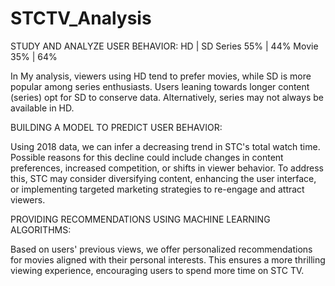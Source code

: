 # STCTV_Analysis

STUDY AND ANALYZE USER BEHAVIOR:
       HD   |  SD
Series 55%  |  44%
Movie  35%  |  64%

In My analysis, viewers using HD tend to prefer movies, while SD is more popular among series enthusiasts. Users leaning towards longer content (series) opt for SD to conserve data. Alternatively, series may not always be available in HD.


BUILDING A MODEL TO PREDICT USER BEHAVIOR:

Using 2018 data, we can infer a decreasing trend in STC's total watch time. Possible reasons for this decline could include changes in content preferences, increased competition, or shifts in viewer behavior. To address this, STC may consider diversifying content, enhancing the user interface, or implementing targeted marketing strategies to re-engage and attract viewers.


PROVIDING RECOMMENDATIONS USING MACHINE LEARNING ALGORITHMS:

Based on users' previous views, we offer personalized recommendations for movies aligned with their personal interests. This ensures a more thrilling viewing experience, encouraging users to spend more time on STC TV.
  

